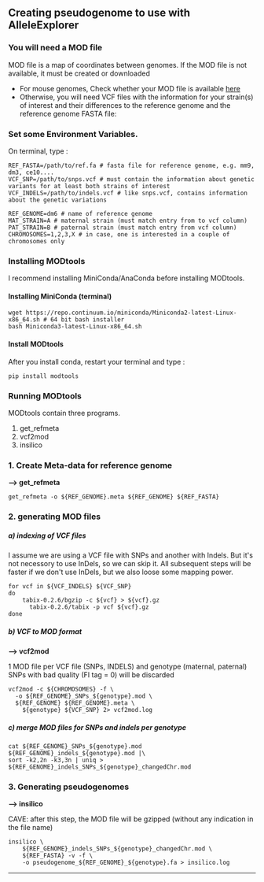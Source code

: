 ## Creating pseudogenome to use with AlleleExplorer

### You will need a MOD file

MOD file is a map of coordinates between genomes. If the MOD file is not available, it must be created or downloaded

* For mouse genomes, Check whether your MOD file is available [here](http://www.csbio.unc.edu/CCstatus/index.py?run=Pseudo "MOD files supplied by Huang et al.") 
* Otherwise, you will need VCF files with the information for your strain(s) of interest and their differences to the reference genome and the reference genome FASTA file:

### Set some Environment Variables.

On terminal, type :

```
REF_FASTA=/path/to/ref.fa # fasta file for reference genome, e.g. mm9, dm3, ce10....
VCF_SNP=/path/to/snps.vcf # must contain the information about genetic variants for at least both strains of interest
VCF_INDELS=/path/to/indels.vcf # like snps.vcf, contains information about the genetic variations

REF_GENOME=dm6 # name of reference genome
MAT_STRAIN=A # maternal strain (must match entry from to vcf column)
PAT_STRAIN=B # paternal strain (must match entry from vcf column)
CHROMOSOMES=1,2,3,X # in case, one is interested in a couple of chromosomes only
```

### Installing MODtools

I recommend installing MiniConda/AnaConda before installing MODtools.

#### Installing MiniConda (terminal)

```
wget https://repo.continuum.io/miniconda/Miniconda2-latest-Linux-x86_64.sh # 64 bit bash installer
bash Miniconda3-latest-Linux-x86_64.sh
```

#### Install MODtools

After you install conda, restart your terminal and type :

```
pip install modtools
```

### Running MODtools

MODtools contain three programs.

1. get_refmeta
2. vcf2mod
3. insilico


###  1. Create Meta-data for reference genome

**-->  get_refmeta**

```
get_refmeta -o ${REF_GENOME}.meta ${REF_GENOME} ${REF_FASTA}
```


### 2. generating MOD files

##### a) indexing of VCF files

I assume we are using a VCF file with SNPs and another with Indels. But it's not necessory to use InDels, so we can skip it. All subsequent steps will be faster if we don't use InDels, but we also loose some mapping power.

```
for vcf in ${VCF_INDELS} ${VCF_SNP}
do
    tabix-0.2.6/bgzip -c ${vcf} > ${vcf}.gz
	  tabix-0.2.6/tabix -p vcf ${vcf}.gz
done
```
##### b) VCF to MOD format

**--> vcf2mod**

1 MOD file per VCF file (SNPs, INDELS) and genotype (maternal, paternal)
SNPs with bad quality (FI tag = 0) will be discarded

```
vcf2mod -c ${CHROMOSOMES} -f \
  -o ${REF_GENOME}_SNPs_${genotype}.mod \
  ${REF_GENOME} ${REF_GENOME}.meta \
	${genotype} ${VCF_SNP} 2> vcf2mod.log
```

##### c) merge MOD files for SNPs and indels per genotype

```
cat ${REF_GENOME}_SNPs_${genotype}.mod ${REF_GENOME}_indels_${genotype}.mod |\
sort -k2,2n -k3,3n | uniq > ${REF_GENOME}_indels_SNPs_${genotype}_changedChr.mod 
```

### 3. Generating pseudogenomes

**--> insilico**

CAVE: after this step, the MOD file will be gzipped (without any indication in the file name)

```
insilico \
	${REF_GENOME}_indels_SNPs_${genotype}_changedChr.mod \
	${REF_FASTA} -v -f \
	-o pseudogenome_${REF_GENOME}_${genotype}.fa > insilico.log 
```

---------------------------------------
